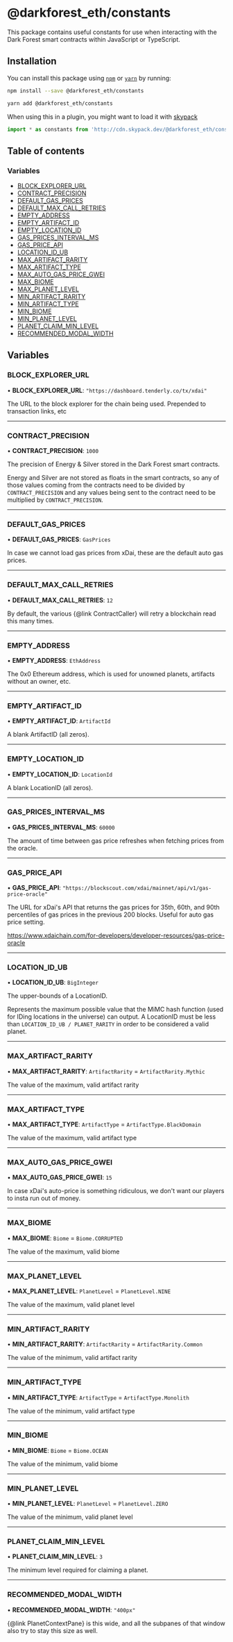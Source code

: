 # @darkforest_eth/constants

This package contains useful constants for use when interacting with
the Dark Forest smart contracts within JavaScript or TypeScript.

## Installation

You can install this package using [`npm`](https://www.npmjs.com) or
[`yarn`](https://classic.yarnpkg.com/lang/en/) by running:

```bash
npm install --save @darkforest_eth/constants
```

```bash
yarn add @darkforest_eth/constants
```

When using this in a plugin, you might want to load it with [skypack](https://www.skypack.dev)

```js
import * as constants from 'http://cdn.skypack.dev/@darkforest_eth/constants';
```

## Table of contents

### Variables

- [BLOCK_EXPLORER_URL](README.md#block_explorer_url)
- [CONTRACT_PRECISION](README.md#contract_precision)
- [DEFAULT_GAS_PRICES](README.md#default_gas_prices)
- [DEFAULT_MAX_CALL_RETRIES](README.md#default_max_call_retries)
- [EMPTY_ADDRESS](README.md#empty_address)
- [EMPTY_ARTIFACT_ID](README.md#empty_artifact_id)
- [EMPTY_LOCATION_ID](README.md#empty_location_id)
- [GAS_PRICES_INTERVAL_MS](README.md#gas_prices_interval_ms)
- [GAS_PRICE_API](README.md#gas_price_api)
- [LOCATION_ID_UB](README.md#location_id_ub)
- [MAX_ARTIFACT_RARITY](README.md#max_artifact_rarity)
- [MAX_ARTIFACT_TYPE](README.md#max_artifact_type)
- [MAX_AUTO_GAS_PRICE_GWEI](README.md#max_auto_gas_price_gwei)
- [MAX_BIOME](README.md#max_biome)
- [MAX_PLANET_LEVEL](README.md#max_planet_level)
- [MIN_ARTIFACT_RARITY](README.md#min_artifact_rarity)
- [MIN_ARTIFACT_TYPE](README.md#min_artifact_type)
- [MIN_BIOME](README.md#min_biome)
- [MIN_PLANET_LEVEL](README.md#min_planet_level)
- [PLANET_CLAIM_MIN_LEVEL](README.md#planet_claim_min_level)
- [RECOMMENDED_MODAL_WIDTH](README.md#recommended_modal_width)

## Variables

### BLOCK_EXPLORER_URL

• **BLOCK_EXPLORER_URL**: `"https://dashboard.tenderly.co/tx/xdai"`

The URL to the block explorer for the chain being used. Prepended to transaction links, etc

---

### CONTRACT_PRECISION

• **CONTRACT_PRECISION**: `1000`

The precision of Energy & Silver stored in the Dark Forest smart contracts.

Energy and Silver are not stored as floats in the smart contracts,
so any of those values coming from the contracts need to be divided by `CONTRACT_PRECISION`
and any values being sent to the contract need to be multiplied by `CONTRACT_PRECISION`.

---

### DEFAULT_GAS_PRICES

• **DEFAULT_GAS_PRICES**: `GasPrices`

In case we cannot load gas prices from xDai, these are the default auto gas prices.

---

### DEFAULT_MAX_CALL_RETRIES

• **DEFAULT_MAX_CALL_RETRIES**: `12`

By default, the various {@link ContractCaller} will retry a blockchain read this many times.

---

### EMPTY_ADDRESS

• **EMPTY_ADDRESS**: `EthAddress`

The 0x0 Ethereum address, which is used for unowned planets, artifacts without an owner, etc.

---

### EMPTY_ARTIFACT_ID

• **EMPTY_ARTIFACT_ID**: `ArtifactId`

A blank ArtifactID (all zeros).

---

### EMPTY_LOCATION_ID

• **EMPTY_LOCATION_ID**: `LocationId`

A blank LocationID (all zeros).

---

### GAS_PRICES_INTERVAL_MS

• **GAS_PRICES_INTERVAL_MS**: `60000`

The amount of time between gas price refreshes when fetching prices from the oracle.

---

### GAS_PRICE_API

• **GAS_PRICE_API**: `"https://blockscout.com/xdai/mainnet/api/v1/gas-price-oracle"`

The URL for xDai's API that returns the gas prices for 35th, 60th, and 90th percentiles of gas prices in the
previous 200 blocks. Useful for auto gas price setting.

https://www.xdaichain.com/for-developers/developer-resources/gas-price-oracle

---

### LOCATION_ID_UB

• **LOCATION_ID_UB**: `BigInteger`

The upper-bounds of a LocationID.

Represents the maximum possible value that the MiMC hash function (used for IDing locations in the universe) can output.
A LocationID must be less than `LOCATION_ID_UB / PLANET_RARITY` in order to be considered a valid planet.

---

### MAX_ARTIFACT_RARITY

• **MAX_ARTIFACT_RARITY**: `ArtifactRarity` = `ArtifactRarity.Mythic`

The value of the maximum, valid artifact rarity

---

### MAX_ARTIFACT_TYPE

• **MAX_ARTIFACT_TYPE**: `ArtifactType` = `ArtifactType.BlackDomain`

The value of the maximum, valid artifact type

---

### MAX_AUTO_GAS_PRICE_GWEI

• **MAX_AUTO_GAS_PRICE_GWEI**: `15`

In case xDai's auto-price is something ridiculous, we don't want our players to insta run out of
money.

---

### MAX_BIOME

• **MAX_BIOME**: `Biome` = `Biome.CORRUPTED`

The value of the maximum, valid biome

---

### MAX_PLANET_LEVEL

• **MAX_PLANET_LEVEL**: `PlanetLevel` = `PlanetLevel.NINE`

The value of the maximum, valid planet level

---

### MIN_ARTIFACT_RARITY

• **MIN_ARTIFACT_RARITY**: `ArtifactRarity` = `ArtifactRarity.Common`

The value of the minimum, valid artifact rarity

---

### MIN_ARTIFACT_TYPE

• **MIN_ARTIFACT_TYPE**: `ArtifactType` = `ArtifactType.Monolith`

The value of the minimum, valid artifact type

---

### MIN_BIOME

• **MIN_BIOME**: `Biome` = `Biome.OCEAN`

The value of the minimum, valid biome

---

### MIN_PLANET_LEVEL

• **MIN_PLANET_LEVEL**: `PlanetLevel` = `PlanetLevel.ZERO`

The value of the minimum, valid planet level

---

### PLANET_CLAIM_MIN_LEVEL

• **PLANET_CLAIM_MIN_LEVEL**: `3`

The minimum level required for claiming a planet.

---

### RECOMMENDED_MODAL_WIDTH

• **RECOMMENDED_MODAL_WIDTH**: `"400px"`

{@link PlanetContextPane} is this wide, and all the subpanes of that window also try to stay
this size as well.

